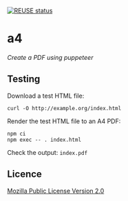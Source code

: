 [![REUSE status](https://api.reuse.software/badge/github.com/maxwell-k/a4)](https://api.reuse.software/info/github.com/maxwell-k/a4)

# a4

_Create a PDF using puppeteer_

## Testing

Download a test HTML file:

    curl -O http://example.org/index.html

Render the test HTML file to an A4 PDF:

    npm ci
    npm exec -- . index.html

Check the output: `index.pdf`

## Licence

[Mozilla Public License Version 2.0](https://mozilla.org/MPL/2.0/)
